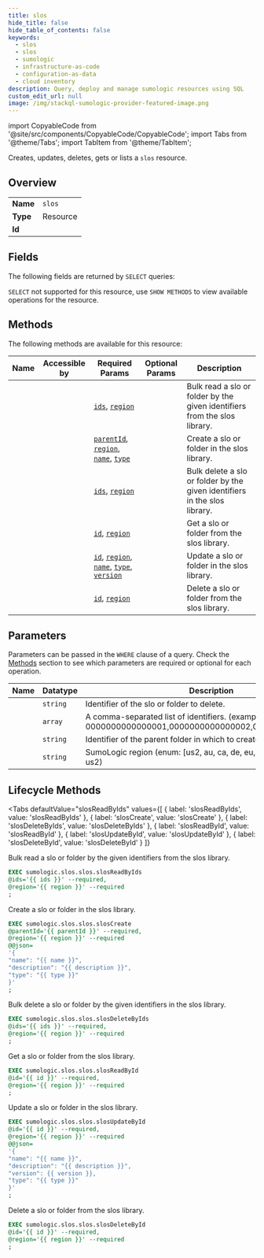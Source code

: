 ```yaml
--- 
title: slos
hide_title: false
hide_table_of_contents: false
keywords:
  - slos
  - slos
  - sumologic
  - infrastructure-as-code
  - configuration-as-data
  - cloud inventory
description: Query, deploy and manage sumologic resources using SQL
custom_edit_url: null
image: /img/stackql-sumologic-provider-featured-image.png
---
```


import CopyableCode from '@site/src/components/CopyableCode/CopyableCode';
import Tabs from '@theme/Tabs';
import TabItem from '@theme/TabItem';

Creates, updates, deletes, gets or lists a <code>slos</code> resource.

## Overview
<table><tbody>
<tr><td><b>Name</b></td><td><code>slos</code></td></tr>
<tr><td><b>Type</b></td><td>Resource</td></tr>
<tr><td><b>Id</b></td><td><CopyableCode code="sumologic.slos.slos" /></td></tr>
</tbody></table>

## Fields

The following fields are returned by `SELECT` queries:

`SELECT` not supported for this resource, use `SHOW METHODS` to view available operations for the resource.


## Methods

The following methods are available for this resource:

<table>
<thead>
    <tr>
    <th>Name</th>
    <th>Accessible by</th>
    <th>Required Params</th>
    <th>Optional Params</th>
    <th>Description</th>
    </tr>
</thead>
<tbody>
<tr>
    <td><a href="#slosReadByIds"><CopyableCode code="slosReadByIds" /></a></td>
    <td><CopyableCode code="exec" /></td>
    <td><a href="#parameter-ids"><code>ids</code></a>, <a href="#parameter-region"><code>region</code></a></td>
    <td></td>
    <td>Bulk read a slo or folder by the given identifiers from the slos library.</td>
</tr>
<tr>
    <td><a href="#slosCreate"><CopyableCode code="slosCreate" /></a></td>
    <td><CopyableCode code="exec" /></td>
    <td><a href="#parameter-parentId"><code>parentId</code></a>, <a href="#parameter-region"><code>region</code></a>, <a href="#parameter-name"><code>name</code></a>, <a href="#parameter-type"><code>type</code></a></td>
    <td></td>
    <td>Create a slo or folder in the slos library.</td>
</tr>
<tr>
    <td><a href="#slosDeleteByIds"><CopyableCode code="slosDeleteByIds" /></a></td>
    <td><CopyableCode code="exec" /></td>
    <td><a href="#parameter-ids"><code>ids</code></a>, <a href="#parameter-region"><code>region</code></a></td>
    <td></td>
    <td>Bulk delete a slo or folder by the given identifiers in the slos library.</td>
</tr>
<tr>
    <td><a href="#slosReadById"><CopyableCode code="slosReadById" /></a></td>
    <td><CopyableCode code="exec" /></td>
    <td><a href="#parameter-id"><code>id</code></a>, <a href="#parameter-region"><code>region</code></a></td>
    <td></td>
    <td>Get a slo or folder from the slos library.</td>
</tr>
<tr>
    <td><a href="#slosUpdateById"><CopyableCode code="slosUpdateById" /></a></td>
    <td><CopyableCode code="exec" /></td>
    <td><a href="#parameter-id"><code>id</code></a>, <a href="#parameter-region"><code>region</code></a>, <a href="#parameter-name"><code>name</code></a>, <a href="#parameter-type"><code>type</code></a>, <a href="#parameter-version"><code>version</code></a></td>
    <td></td>
    <td>Update a slo or folder in the slos library.</td>
</tr>
<tr>
    <td><a href="#slosDeleteById"><CopyableCode code="slosDeleteById" /></a></td>
    <td><CopyableCode code="exec" /></td>
    <td><a href="#parameter-id"><code>id</code></a>, <a href="#parameter-region"><code>region</code></a></td>
    <td></td>
    <td>Delete a slo or folder from the slos library.</td>
</tr>
</tbody>
</table>

## Parameters

Parameters can be passed in the `WHERE` clause of a query. Check the [Methods](#methods) section to see which parameters are required or optional for each operation.

<table>
<thead>
    <tr>
    <th>Name</th>
    <th>Datatype</th>
    <th>Description</th>
    </tr>
</thead>
<tbody>
<tr id="parameter-id">
    <td><CopyableCode code="id" /></td>
    <td><code>string</code></td>
    <td>Identifier of the slo or folder to delete.</td>
</tr>
<tr id="parameter-ids">
    <td><CopyableCode code="ids" /></td>
    <td><code>array</code></td>
    <td>A comma-separated list of identifiers. (example: 0000000000000001,0000000000000002,0000000000000003)</td>
</tr>
<tr id="parameter-parentId">
    <td><CopyableCode code="parentId" /></td>
    <td><code>string</code></td>
    <td>Identifier of the parent folder in which to create the slo or folder.</td>
</tr>
<tr id="parameter-region">
    <td><CopyableCode code="region" /></td>
    <td><code>string</code></td>
    <td>SumoLogic region (enum: [us2, au, ca, de, eu, fed, in, jp], default: us2)</td>
</tr>
</tbody>
</table>

## Lifecycle Methods

<Tabs
    defaultValue="slosReadByIds"
    values={[
        { label: 'slosReadByIds', value: 'slosReadByIds' },
        { label: 'slosCreate', value: 'slosCreate' },
        { label: 'slosDeleteByIds', value: 'slosDeleteByIds' },
        { label: 'slosReadById', value: 'slosReadById' },
        { label: 'slosUpdateById', value: 'slosUpdateById' },
        { label: 'slosDeleteById', value: 'slosDeleteById' }
    ]}
>
<TabItem value="slosReadByIds">

Bulk read a slo or folder by the given identifiers from the slos library.

```sql
EXEC sumologic.slos.slos.slosReadByIds 
@ids='{{ ids }}' --required, 
@region='{{ region }}' --required
;
```
</TabItem>
<TabItem value="slosCreate">

Create a slo or folder in the slos library.

```sql
EXEC sumologic.slos.slos.slosCreate 
@parentId='{{ parentId }}' --required, 
@region='{{ region }}' --required 
@@json=
'{
"name": "{{ name }}", 
"description": "{{ description }}", 
"type": "{{ type }}"
}'
;
```
</TabItem>
<TabItem value="slosDeleteByIds">

Bulk delete a slo or folder by the given identifiers in the slos library.

```sql
EXEC sumologic.slos.slos.slosDeleteByIds 
@ids='{{ ids }}' --required, 
@region='{{ region }}' --required
;
```
</TabItem>
<TabItem value="slosReadById">

Get a slo or folder from the slos library.

```sql
EXEC sumologic.slos.slos.slosReadById 
@id='{{ id }}' --required, 
@region='{{ region }}' --required
;
```
</TabItem>
<TabItem value="slosUpdateById">

Update a slo or folder in the slos library.

```sql
EXEC sumologic.slos.slos.slosUpdateById 
@id='{{ id }}' --required, 
@region='{{ region }}' --required 
@@json=
'{
"name": "{{ name }}", 
"description": "{{ description }}", 
"version": {{ version }}, 
"type": "{{ type }}"
}'
;
```
</TabItem>
<TabItem value="slosDeleteById">

Delete a slo or folder from the slos library.

```sql
EXEC sumologic.slos.slos.slosDeleteById 
@id='{{ id }}' --required, 
@region='{{ region }}' --required
;
```
</TabItem>
</Tabs>
